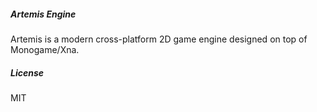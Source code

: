##### Artemis Engine

Artemis is a modern cross-platform 2D game engine designed on top of Monogame/Xna.

##### License

MIT
